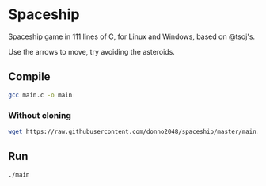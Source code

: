 # Spaceship

Spaceship game in 111 lines of C, for Linux and Windows, based on @tsoj's.

Use the arrows to move, try avoiding the asteroids.

## Compile

```sh
gcc main.c -o main
```

### Without cloning

```sh
wget https://raw.githubusercontent.com/donno2048/spaceship/master/main.c -O- | gcc -xc - -omain
```

## Run

```sh
./main
```
